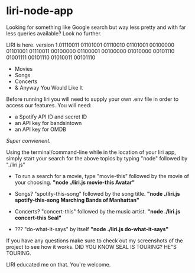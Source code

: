 # liri-node-app

Looking for something like Google search but way less pretty and with far less queries available? Look no further. 

LIRI is here. 
version 1.01110011 01101001 01110010 01101001 00100000 01101001 01110011 00100000 01100001 00100000 01010000 00101110 01001111 00101110 01010011 00101110

- Movies
- Songs
- Concerts
- & Anyway You Would Like It

Before running liri you will need to supply your own .env file in order to access our features.
You will need:
+ a Spotify API ID and secret ID
+ an API key for bandsintown
+ an API key for OMDB

*Super convienent.*

Using the terminal/command-line while in the location of your liri app, simply start your search for the above topics by typing "node" followed by "./liri.js" 

+ To run a search for a movie, type "movie-this" followed by the movie of your choosing. **"node ./liri.js movie-this Avatar"**

+ Songs? "spotify-this-song" followed by the song title.
**"node ./liri.js spotify-this-song Marching Bands of Manhattan"**

+ Concerts? "concert-this" followed by the music artist.
**"node ./liri.js concert-this Seal"**

+ ??? "do-what-it-says" by itself
**"node ./liri.js do-what-it-says"**

If you have any questions make sure to check out my screenshots of the project to see how it works. DID YOU KNOW SEAL IS TOURING? HE"S TOURING.

LIRI educated me on that. You're welcome.
